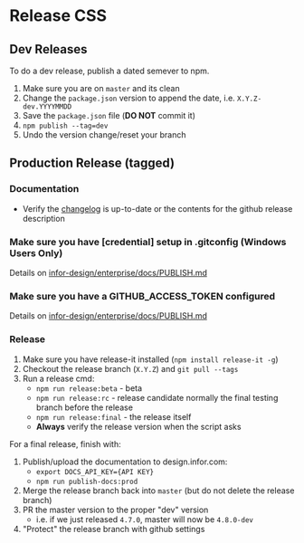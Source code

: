 # Release CSS

## Dev Releases

To do a dev release, publish a dated semever to npm.

1. Make sure you are on `master` and its clean
1. Change the `package.json` version to append the date, i.e. `X.Y.Z-dev.YYYYMMDD`
1. Save the `package.json` file (**DO NOT** commit it)
1. `npm publish --tag=dev`
1. Undo the version change/reset your branch

## Production Release (tagged)

### Documentation

- Verify the [changelog](docs/changelog) is up-to-date or the contents for the github release description

### Make sure you have [credential] setup in .gitconfig  (Windows Users Only)

Details on [infor-design/enterprise/docs/PUBLISH.md](https://github.com/infor-design/enterprise/blob/master/docs/PUBLISH.md#make-sure-you-have-credential-setup-in-gitconfig--windows-users-only)

### Make sure you have a GITHUB_ACCESS_TOKEN configured

Details on [infor-design/enterprise/docs/PUBLISH.md](https://github.com/infor-design/enterprise/blob/master/docs/PUBLISH.md#make-sure-you-have-a-github_access_token-configured)

### Release

1. Make sure you have release-it installed (`npm install release-it -g`)
1. Checkout the release branch (`X.Y.Z`) and `git pull --tags`
1. Run a release cmd:
    - `npm run release:beta` - beta
    - `npm run release:rc` - release candidate normally the final testing branch before the release
    - `npm run release:final` - the release itself
    - **Always** verify the release version when the script asks

For a final release, finish with:

1. Publish/upload the documentation to design.infor.com:
    - `export DOCS_API_KEY={API KEY}`
    - `npm run publish-docs:prod`
1. Merge the release branch back into `master` (but do not delete the release branch)
1. PR the master version to the proper "dev" version
    - i.e. if we just released `4.7.0`, master will now be `4.8.0-dev`
1. "Protect" the release branch with github settings
